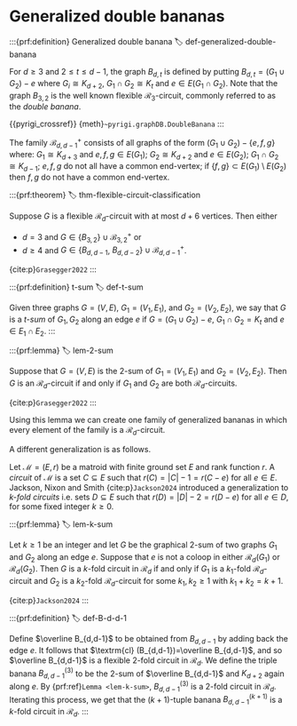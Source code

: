 # Generalized double bananas

:::{prf:definition} Generalized double banana
:label: def-generalized-double-banana

For $d\geq 3$ and $2\leq t\leq d-1$,
the graph $B_{d,t}$ is defined by putting $B_{d,t}=(G_1\cup G_2)-e$
where $G_i\cong K_{d+2}$, $G_1\cap G_2\cong K_{t}$ and $e\in E(G_1\cap G_2)$.
Note that the graph $B_{3,2}$  is the well known flexible $\mathcal{R}_3$-circuit,
commonly referred to as the _double banana_.

{{pyrigi_crossref}} {meth}`~pyrigi.graphDB.DoubleBanana`
:::

The family  $\mathcal{B}_{d,d-1}^+$ consists of all graphs of the form
$(G_1\cup G_2)-\{e,f,g\}$ where: $G_1\cong K_{d+3}$ and $e,f,g\in E(G_1)$;
$G_2\cong K_{d+2}$ and $e\in E(G_2)$; $G_1\cap G_2\cong K_{d-1}$;
$e,f,g$ do not all have a common end-vertex;
if $\{f,g\}\subset E(G_1)\setminus E(G_2)$ then $f,g$ do not have a common end-vertex.


:::{prf:theorem}
:label: thm-flexible-circuit-classification

Suppose $G$ is a flexible $\mathcal{R}_d$-circuit with at most $d+6$ vertices.
Then either

* $d=3$ and $G\in \{B_{3,2}\}\cup \mathcal{B}_{3,2}^+$ or
* $d\geq 4$ and $G\in \{B_{d,d-1}$, $B_{d,d-2}\}\cup \mathcal{B}_{d,d-1}^+$.

{cite:p}`Grasegger2022`
:::


:::{prf:definition} t-sum
:label: def-t-sum

Given three graphs $G=(V,E)$, $G_1=(V_1,E_1)$, and $G_2=(V_2,E_2)$, we say that
$G$ is a _$t$-sum_ of $G_1,G_2$ along an edge $e$ if $G=(G_1\cup G_2)-e$,
$G_1\cap G_2=K_t$ and $e\in E_1\cap E_2$.
:::


:::{prf:lemma}
:label: lem-2-sum

Suppose that $G=(V,E)$ is the $2$-sum of $G_1=(V_1,E_1)$ and $G_2=(V_2,E_2)$.
Then $G$ is an $\mathcal{R}_d$-circuit if and only if $G_1$ and $G_2$ are both
$\mathcal{R}_{d}$-circuits.

{cite:p}`Grasegger2022`
:::


Using this lemma we can create one family of generalized bananas in which
every element of the family is a $\mathcal{R}_d$-circuit.

A different generalization is as follows.

Let $\mathcal{M}=(E,r)$ be a matroid with finite ground set $E$ and rank function $r$.
A _circuit_ of $\mathcal{M}$ is a set $C\subseteq E$ such that $r(C)=|C|-1=r(C-e)$
for all $e\in E$. Jackson, Nixon and Smith {cite:p}`Jackson2024` introduced a
generalization to _$k$-fold circuits_ i.e. sets $D\subseteq E$ such that
$r(D)=|D|-2=r(D-e)$ for all $e\in D$, for some fixed integer $k\geq 0$.


:::{prf:lemma}
:label: lem-k-sum

Let $k\geq 1$ be an integer and let $G$ be the graphical 2-sum of two graphs $G_1$ and
$G_2$ along an edge $e$.
Suppose that $e$ is not a coloop in either $\mathcal{R}_d(G_1)$ or $\mathcal{R}_d(G_2)$.
Then $G$ is a $k$-fold circuit in $\mathcal{R}_d$ if and only if $G_1$ is a $k_1$-fold
$\mathcal{R}_d$-circuit and $G_2$ is a $k_2$-fold $\mathcal{R}_d$-circuit for some
$k_1,k_2\geq 1$ with $k_1+k_2=k+1$.

{cite:p}`Jackson2024`
:::


:::{prf:definition}
:label: def-B-d-d-1

Define $\overline B_{d,d-1}$ to be obtained from $B_{d,d-1}$ by adding back the edge $e$.
It follows that $\textrm{cl} (B_{d,d-1})=\overline B_{d,d-1}$, and so
$\overline B_{d,d-1}$ is a flexible 2-fold circuit in $\mathcal{R}_d$.
We define the triple banana $B^{(3)}_{d,d-1}$ to be the $2$-sum of $\overline B_{d,d-1}$
and $K_{d+2}$ again along $e$.
By {prf:ref}`Lemma <lem-k-sum>`, $B^{(3)}_{d,d-1}$ is a 2-fold circuit in $\mathcal{R}_d$.
Iterating this process, we get that the $(k+1)$-tuple banana $B^{(k+1)}_{d,d-1}$ is a
$k$-fold circuit in $\mathcal{R}_d$.
:::
